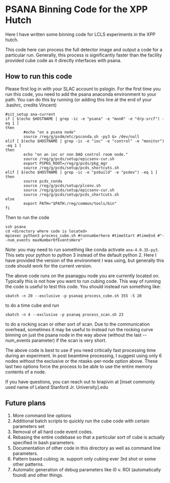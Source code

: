 # PSANA Binning Code for the XPP Hutch
Here I have written some binning code for LCLS experiments in the XPP hutch.

This code here can process the full detector image and output a code for a particular run. Generally, this process is significantly faster than the facility provided cube code as it directly interfaces with psana.

## How to run this code
Please first log in with your SLAC account to pslogin.
For the first time you run this code, you need to add the psana anaconda environment to your path. You can do this by running (or adding this line at the end of your .bashrc, credits Vincent)
```
#sit_setup ana-current
if [ $(echo $HOSTNAME | grep -ic -e "psana" -e "mon0" -e "drp-srcf") -eq 1 ] 
then
        #echo "on a psana node"
        source /reg/g/psdm/etc/psconda.sh -py3 &> /dev/null
elif [ $(echo $HOSTNAME | grep -ic -e "ioc" -e "control" -e "monitor") -eq 1 ]
then
        echo "on an ioc or non DAQ control room node."
        source /reg/g/pcds/setup/epicsenv-cur.sh
        export PSPKG_ROOT=/reg/g/pcds/pkg_mgr
        source /reg/g/pcds/setup/pcds_shortcuts.sh
elif [ $(echo $HOSTNAME | grep -ic -e "psbuild" -e "psdev") -eq 1 ]
then
        source pcds_conda
        source /reg/g/pcds/setup/plcenv.sh
        source /reg/g/pcds/setup/epicsenv-cur.sh
        source /reg/g/pcds/setup/pcds_shortcuts.sh
else
        export PATH="$PATH:/reg/common/tools/bin"
fi
```
Then to run the code
```
ssh psana
cd <directory where code is located>
mpiexec python3 process_cube.sh #runnumberhere #timeStart #timeEnd #"--num_events maxNumberOfEventsHere"
```
Note: you may need to run something like conda activate `ana-4.0.35-py3`. This sets your python to python 3 instead of the default python 2. Here I have provided the version of the environment I was using, but generally this code should work for the current version.

The above code runs on the psanagpu node you are currently located on. Typically this is not how you want to run cubing code. This way of running the code is useful to test this code. You should instead run something like:

```
sbatch -n 20 --exclusive -p psanaq process_cube.sh 355 -5 20
```
to do a time cube and run
```
sbatch -n 4 --exclusive -p psanaq process_scan.sh 23
```
to do a rocking scan or other sort of scan. Due to the communication overhead, sometimes it may be useful to instead run the rocking curve binning on just the psana node in the way above (without the last --num_events parameter) if the scan is very short.

The above code is best to use if you need critically fast processing time during an experiment. In post beamtime processing, I suggest using only 6 nodes without the exclusive or the ntasks-per-node option above. These last two options force the process to be able to use the entire memory contents of a node.

If you have questions, you can reach out to krapivin at [inset commonly used name of Leland Stanford Jr. University].edu

## Future plans
1. More command line options
2. Additional batch scripts to quickly run the cube code with certain parameters set
3. Removal of all hard code event codes.
4. Rebasing the entire codebase so that a particular sort of cube is actually specified in bash parameters.
5. Documentation of other code in this directory as well as command line parameters.
6. Pattern based cubing; ie. support only cubing ever 3rd shot or some other patterns.
7. Automatic generation of debug parameters like i0 v. ROI (automatically found) and other things.
